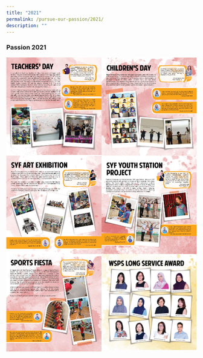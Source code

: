 ```yaml
---
title: "2021"
permalink: /pursue-our-passion/2021/
description: ""
---
```

### Passion 2021

<img src="/images/pop1.png" style="width:50%" align=left> <img src="/images/pop2.png" style="width:50%" align=left>

<img src="/images/pop3.png" style="width:50%" align=left> <img src="/images/pop4.png" style="width:50%" align=left>

<img src="/images/pop5.png" style="width:50%" align=left> <img src="/images/pop6.png" style="width:50%" align=left>